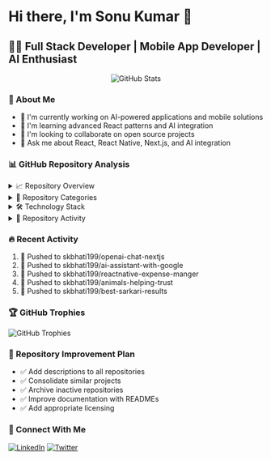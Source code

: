 # Hi there, I'm Sonu Kumar 👋

## 👨‍💻 Full Stack Developer | Mobile App Developer | AI Enthusiast

<p align="center">
  <img src="https://github-readme-stats.vercel.app/api?username=skbhati199&show_icons=true&theme=radical" alt="GitHub Stats" />
</p>

### 🚀 About Me
- 🔭 I'm currently working on AI-powered applications and mobile solutions
- 🌱 I'm learning advanced React patterns and AI integration
- 👯 I'm looking to collaborate on open source projects
- 💬 Ask me about React, React Native, Next.js, and AI integration

### 📊 GitHub Repository Analysis

<details>
  <summary>📈 Repository Overview</summary>
  
  ![GitHub Stats](https://github-readme-stats.vercel.app/api?username=skbhati199&show_icons=true&theme=radical)
  ![Top Languages](https://github-readme-stats.vercel.app/api/top-langs/?username=skbhati199&layout=compact&theme=radical)
  ![GitHub Streak](https://streak-stats.demolab.com/?user=skbhati199&theme=radical)
</details>

<details>
  <summary>🧰 Repository Categories</summary>
  
  ```mermaid
  pie
      title Repository Distribution by Category
      "Web Development" : 28
      "Mobile Apps" : 15
      "AI/ML Projects" : 12
      "Chrome Extensions" : 8
      "Backend Services" : 7
      "Other" : 10
  ```
</details>

<details>
  <summary>🛠️ Technology Stack</summary>
  
  ```mermaid
  graph TD
      A[Technology Stack] --> B[Frontend]
      A --> C[Backend]
      A --> D[Mobile]
      A --> E[DevOps]
      A --> F[AI/ML]
      
      B --> B1[React]
      B --> B2[Next.js]
      B --> B3[Angular]
      
      C --> C1[Node.js]
      C --> C2[Python]
      C --> C3[Go]
      
      D --> D1[React Native]
      D --> D2[Flutter]
      D --> D3[Android Native]
      
      E --> E1[Docker]
      E --> E2[GitHub Actions]
      E --> E3[Nginx]
      
      F --> F1[OpenAI]
      F --> F2[TensorFlow]
      F --> F3[Python AI Tools]
  ```
</details>

<details>
  <summary>📅 Repository Activity</summary>
  
  ```mermaid
  gantt
      title Repository Activity Timeline (Last 6 Months)
      dateFormat  YYYY-MM-DD
      
      section Web Projects
      openai-chat-nextjs       :2025-03-31, 7d
      admin-web                :2025-03-17, 5d
      user-web                 :2025-03-17, 5d
      
      section Mobile Apps
      reactnative-expense-manger :2025-03-29, 10d
      ios-temp-monitor         :2025-03-28, 3d
      
      section AI Projects
      ai-assistant-with-google :2025-03-30, 5d
      ai-img-gen-js            :2025-03-14, 18d
      ai-img-gen-python        :2025-03-14, 7d
  ```
</details>

### 🔥 Recent Activity
<!--START_SECTION:activity-->
1. 🚀 Pushed to skbhati199/openai-chat-nextjs
2. 🚀 Pushed to skbhati199/ai-assistant-with-google
3. 🚀 Pushed to skbhati199/reactnative-expense-manger
4. 🚀 Pushed to skbhati199/animals-helping-trust
5. 🚀 Pushed to skbhati199/best-sarkari-results
<!--END_SECTION:activity-->

### 🏆 GitHub Trophies
![GitHub Trophies](https://github-profile-trophy.vercel.app/?username=skbhati199&theme=radical&no-frame=true&no-bg=false&margin-w=4)

### 📝 Repository Improvement Plan
- ✅ Add descriptions to all repositories
- ✅ Consolidate similar projects
- ✅ Archive inactive repositories
- ✅ Improve documentation with READMEs
- ✅ Add appropriate licensing

### 🔗 Connect With Me
[![LinkedIn](https://img.shields.io/badge/LinkedIn-%230077B5.svg?logo=linkedin&logoColor=white)](https://linkedin.com/in/skbhati199)
[![Twitter](https://img.shields.io/badge/Twitter-%231DA1F2.svg?logo=Twitter&logoColor=white)](https://twitter.com/skbhati199) 